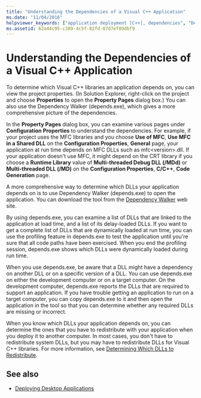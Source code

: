 ```yaml
---
title: "Understanding the Dependencies of a Visual C++ Application"
ms.date: "11/04/2016"
helpviewer_keywords: ["application deployment [C++], dependencies", "Dependency Walker", "dependencies [C++], application deployment and", "deploying applications [C++], dependencies", "DUMPBIN utility", "DLLs [C++], dependencies", "depends.exe", "libraries [C++], application deployment issues"]
ms.assetid: 62a44c95-c389-4c5f-82fd-07d7ef09dbf9
---
```

# Understanding the Dependencies of a Visual C++ Application

To determine which Visual C++ libraries an application depends on, you can view the project properties. (In Solution Explorer, right-click on the project and choose **Properties** to open the **Property Pages** dialog box.) You can also use the Dependency Walker (depends.exe), which gives a more comprehensive picture of the dependencies.

In the **Property Pages** dialog box, you can examine various pages under **Configuration Properties** to understand the dependencies. For example, if your project uses the MFC libraries and you choose **Use of MFC**, **Use MFC in a Shared DLL** on the **Configuration Properties**, **General** page, your application at run time depends on MFC DLLs such as mfc\<version>.dll. If your application doesn't use MFC, it might depend on the CRT library if you choose a **Runtime Library** value of **Multi-threaded Debug DLL (/MDd)** or **Multi-threaded DLL (/MD)** on the **Configuration Properties**, **C/C++**, **Code Generation** page.

A more comprehensive way to determine which DLLs your application depends on is to use Dependency Walker (depends.exe) to open the application. You can download the tool from the [Dependency Walker](http://go.microsoft.com/fwlink/p/?LinkId=132640) web site.

By using depends.exe, you can examine a list of DLLs that are linked to the application at load time, and a list of its delay-loaded DLLs. If you want to get a complete list of DLLs that are dynamically loaded at run time, you can use the profiling feature in depends.exe to test the application until you're sure that all code paths have been exercised. When you end the profiling session, depends.exe shows which DLLs were dynamically loaded during run time.

When you use depends.exe, be aware that a DLL might have a dependency on another DLL or on a specific version of a DLL. You can use depends.exe on either the development computer or on a target computer. On the development computer, depends.exe reports the DLLs that are required to support an application. If you have trouble getting an application to run on a target computer, you can copy depends.exe to it and then open the application in the tool so that you can determine whether any required DLLs are missing or incorrect.

When you know which DLLs your application depends on, you can determine the ones that you have to redistribute with your application when you deploy it to another computer. In most cases, you don't have to redistribute system DLLs, but you may have to redistribute DLLs for Visual C++ libraries. For more information, see [Determining Which DLLs to Redistribute](../ide/determining-which-dlls-to-redistribute.md).

## See also

- [Deploying Desktop Applications](../ide/deploying-native-desktop-applications-visual-cpp.md)
